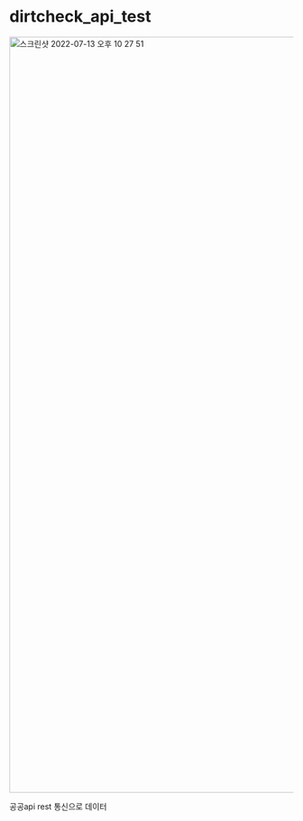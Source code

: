 # dirtcheck_api_test

<img width="1342" alt="스크린샷 2022-07-13 오후 10 27 51" src="https://user-images.githubusercontent.com/85499582/178744941-4308ad43-d5eb-47fb-a37b-f51d25d227bd.png">

공공api rest 통신으로 데이터 
